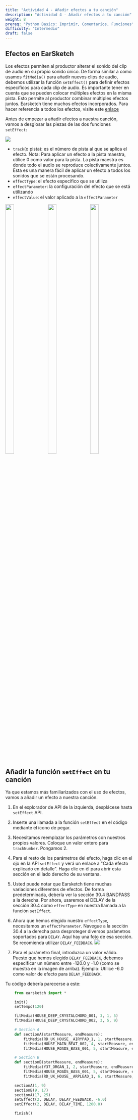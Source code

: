 ```yaml
---
title: "Actividad 4 - Añadir efectos a tu canción"
description: "Actividad 4 - Añadir efectos a tu canción"
weight: 8
prereq: "Python Basico: Imprimir, Comentarios, Funciones"
difficulty: "Intermedio"
draft: false
---
```


## Efectos en EarSketch

Los efectos permiten al productor alterar el sonido del clip de audio en su propio sonido único. De forma similar a como usamos `fitMedia()` para añadir nuevos clips de audio, debemos utilizar la función `setEffect()` para definir efectos específicos para cada clip de audio. Es importante tener en cuenta que se pueden colocar múltiples efectos en la misma pista. Esto permite al productor combinar múltiples efectos juntos. Earsketch tiene muchos efectos incorporados. Para hacer referencia a todos los efectos, visite este [enlace](https://earsketch.gatech.edu/earsketch2/#?curriculum=5-1-0&language=python)

Antes de empezar a añadir efectos a nuestra canción, vamos a desglosar las piezas de las dos funciones `setEffect`:

![](../img/screenshot-seteffect1.png)

- `track`(o	pista): es el número de pista al que se aplica el efecto. Nota: Para aplicar un efecto a la pista maestra, utilice 0 como valor para la pista. La pista maestra es donde todo el audio se reproduce colectivamente juntos. Esta es una manera fácil de aplicar un efecto a todos los sonidos que se están procesando.
- `effectType`: el efecto específico que se utiliza
- `effectParameter`: la configuración del efecto que se está utilizando
- `effectValue`: el valor aplicado a la `effectParameter`

<style>
* {
  box-sizing: border-box;
}

.column {
  float: left;
  width: 33.3%;
}

/* Clearfix (clear floats) */
.row::after {
  content: "";
  clear: both;
  display: table;
}
</style>

<div class="row">
  <div class="column">
    <img src="../img/Robot_2_Pink.PNG" width="45%">
  </div>
  <div class="column">
    <img src="../img/Robot_1_Green.PNG" width="45%">
  </div>
  <div class="column">
    <img src="../img/Robot_2_Blue.PNG" width="45%">
  </div>
</div>

## Añadir la función `setEffect` en tu canción

Ya que estamos más familiarizados con el uso de efectos, vamos a añadir un efecto a nuestra canción.

1. En el explorador de API de la izquierda, desplácese hasta `setEffect` API. 
2. Inserte una llamada a la función `setEffect` en el código mediante el icono de pegar.
3. Necesitamos reemplazar los parámetros con nuestros propios valores. Coloque un valor entero para `trackNumber`. Pongamos 2.
4. Para el resto de los parámetros del efecto, haga clic en el ojo en la API `setEffect` y verá un enlace a "Cada efecto explicado en detalle". Haga clic en él para abrir esta sección en el lado derecho de su ventana.
5. Usted puede notar que Earsketch tiene muchas variaciones diferentes de efectos. De forma predeterminada, debería ver la sección 30.4 BANDPASS a la derecha. Por ahora, usaremos el DELAY de la sección 30.4 como `effectType` en nuestra llamada a la función `setEffect`.
6. Ahora que hemos elegido nuestro `effectType`, necesitamos un `effectParameter`. Navegue a la sección 30.4 a la derecha para desproteger diversos parámetros soportados para `DELAY`. Aquí hay una foto de esa sección. Se recomienda utilizar `DELAY_FEEDBACK`.
    ![](../img/screenshot-effect-parameter.png)

7. Para el parámetro final, introduzca un valor válido. Puesto que hemos elegido `DELAY_FEEDBACK`, debemos especificar un número entre -120.0 y -1.0 (como se muestra en la imagen de arriba). Ejemplo: Utilice -6.0 como valor de efecto para `DELAY_FEEDBACK`.

Tu código debería parecerse a este:

```python
    from earsketch import *

    init()
    setTempo(120)

    fitMedia(HOUSE_DEEP_CRYSTALCHORD_001, 3, 1, 5)
    fitMedia(HOUSE_DEEP_CRYSTALCHORD_002, 3, 5, 9)

    # Section A
    def sectionA(startMeasure, endMeasure):
        fitMedia(RD_UK_HOUSE__AIRYPAD_1, 1, startMeasure, endMeasure)
        fitMedia(HOUSE_MAIN_BEAT_002, 4, startMeasure, endMeasure)
        fitMedia(HOUSE_ROADS_BASS_001, 5, startMeasure, endMeasure)

    # Section B
    def sectionB(startMeasure, endMeasure): 
        fitMedia(Y37_ORGAN_1, 2, startMeasure, endMeasure)
        fitMedia(HOUSE_ROADS_BASS_001, 5, startMeasure, endMeasure)
        fitMedia(RD_UK_HOUSE__ARPLEAD_1, 6, startMeasure, endMeasure)

    sectionA(1, 9)
    sectionB(9, 17)
    sectionA(17, 25)
    setEffect(2, DELAY, DELAY_FEEDBACK, -6.0)
    setEffect(2, DELAY, DELAY_TIME, 1200.0)

    finish()
```